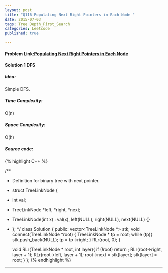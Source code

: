 ```yaml
---
layout: post
title: "Q116 Populating Next Right Pointers in Each Node "
date: 2015-07-03
tags: Tree Depth_First_Search
categories: Leetcode 
published: true

---
```

#### Problem Link:[Populating Next Right Pointers in Each Node ](https://leetcode.com/problems/populating-next-right-pointers-in-each-node/) 

#### Solution 1 DFS

##### Idea:

Simple DFS.
   
##### Time Complexity:
O(n)

##### Space Complexity:
O(h)

##### Source code:
{% highlight C++ %}

/**
 * Definition for binary tree with next pointer.
 * struct TreeLinkNode {
 *  int val;
 *  TreeLinkNode *left, *right, *next;
 *  TreeLinkNode(int x) : val(x), left(NULL), right(NULL), next(NULL) {}
 * };
 */
class Solution {
public:
    vector<TreeLinkNode *> stk;
    void connect(TreeLinkNode *root) {
        TreeLinkNode * tp = root;
        while (tp){
            stk.push_back(NULL);
            tp = tp->right;
        }
        RLr(root, 0);
    }
    
    void RLr(TreeLinkNode * root, int layer){
        if (!root) return ;
        RLr(root->right, layer + 1);
        RLr(root->left, layer + 1);
        root->next = stk[layer];
        stk[layer] = root;
    }
};
{% endhighlight %}

---

